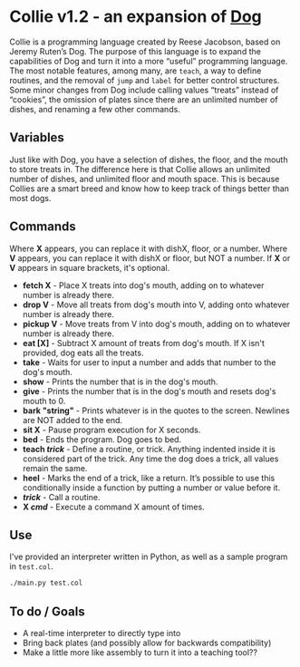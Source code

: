# **Collie** v1.2 - an expansion of [Dog](https://esolangs.org/wiki/DOG)

Collie is a programming language created by Reese Jacobson, based on Jeremy Ruten’s Dog. The purpose of this language is to expand the capabilities of Dog and turn it into a more “useful” programming language. The most notable features, among many, are `teach`, a way to define routines, and the removal of `jump` and `label` for better control structures. Some minor changes from Dog include calling values “treats” instead of “cookies”, the omission of plates since there are an unlimited number of dishes, and renaming a few other commands.

## Variables
Just like with Dog, you have a selection of dishes, the floor, and the mouth to store treats in. The difference here is that Collie allows an unlimited number of dishes, and unlimited floor and mouth space. This is because Collies are a smart breed and know how to keep track of things better than most dogs.

## Commands
Where **X** appears, you can replace it with dishX, floor, or a number. Where **V** appears, you can replace it with dishX or floor, but NOT a number. If **X** or **V** appears in square brackets, it's optional.
* **fetch X** - Place X treats into dog's mouth, adding on to whatever number is already there.
* **drop V** - Move all treats from dog's mouth into V, adding onto whatever number is already there.
* **pickup V** - Move treats from V into dog's mouth, adding on to whatever number is already there.
* **eat [X]** - Subtract X amount of treats from dog's mouth. If X isn't provided, dog eats all the treats.
* **take** - Waits for user to input a number and adds that number to the dog's mouth.
* **show** - Prints the number that is in the dog's mouth.
* **give** - Prints the number that is in the dog's mouth and resets dog's mouth to 0.
* **bark "string"** - Prints whatever is in the quotes to the screen. Newlines are NOT added to the end.
* **sit X** - Pause program execution for X seconds.
* **bed** - Ends the program. Dog goes to bed.
* **teach *trick*** - Define a routine, or trick. Anything indented inside it is considered part of the trick. Any time the dog does a trick, all values remain the same.
* **heel** - Marks the end of a trick, like a return. It’s possible to use this conditionally inside a function by putting a number or value before it.
* ***trick*** - Call a routine.
* **X *cmd*** - Execute a command X amount of times.

## Use
I've provided an interpreter written in Python, as well as a sample program in `test.col`.

```sh
./main.py test.col
```

## To do / Goals
* A real-time interpreter to directly type into
* Bring back plates (and possibly allow for backwards compatibility)
* Make a little more like assembly to turn it into a teaching tool??
